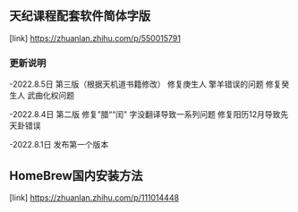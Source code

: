 ## 天纪课程配套软件简体字版

[link] https://zhuanlan.zhihu.com/p/550015791

### 更新说明
-2022.8.5日 第三版（根据天机道书籍修改）
修复庚生人 擎羊错误的问题
修复癸生人 武曲化权问题


-2022.8.4日 第二版
修复”腊““闰" 字没翻译导致一系列问题
修复阳历12月导致先天卦错误

-2022.8.1日
发布第一个版本


## HomeBrew国内安装方法

[link] https://zhuanlan.zhihu.com/p/111014448

